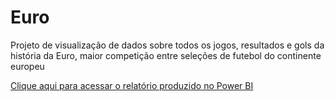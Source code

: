 # Euro
 Projeto de visualização de dados sobre todos os jogos, resultados e gols da história da Euro, maior competição entre seleções de futebol do continente europeu

[Clique aqui para acessar o relatório produzido no Power BI](https://app.powerbi.com/view?r=eyJrIjoiMGY4MWY1MTUtYzY1ZS00MDU5LTgzNDMtYmQxYWM0NzRkNTg1IiwidCI6ImFmNmE0MmI1LWJkMGUtNDUwNS1iMDdmLWY5MTdiMGNlMmYzZCJ9)
